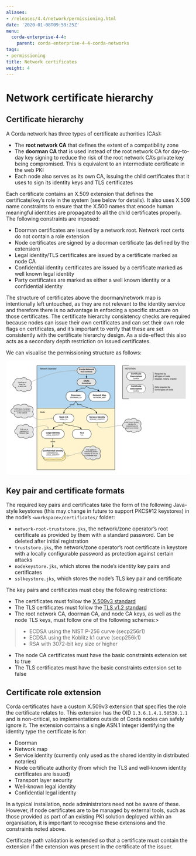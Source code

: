 ```yaml
---
aliases:
- /releases/4.4/network/permissioning.html
date: '2020-01-08T09:59:25Z'
menu:
  corda-enterprise-4-4:
    parent: corda-enterprise-4-4-corda-networks
tags:
- permissioning
title: Network certificates
weight: 4
---
```


# Network certificate hierarchy

## Certificate hierarchy

A Corda network has three types of certificate authorities (CAs):


* The **root network CA** that defines the extent of a compatibility zone
* The **doorman CA** that is used instead of the root network CA for day-to-day key signing to reduce the risk of the root
network CA’s private key being compromised. This is equivalent to an intermediate certificate in the web PKI
* Each node also serves as its own CA, issuing the child certificates that it uses to sign its identity keys and TLS
certificates

Each certificate contains an X.509 extension that defines the certificate/key’s role in the system (see below for details).
It also uses X.509 name constraints to ensure that the X.500 names that encode human meaningful identities are propagated
to all the child certificates properly. The following constraints are imposed:


* Doorman certificates are issued by a network root. Network root certs do not contain a role extension
* Node certificates are signed by a doorman certificate (as defined by the extension)
* Legal identity/TLS certificates are issued by a certificate marked as node CA
* Confidential identity certificates are issued by a certificate marked as well known legal identity
* Party certificates are marked as either a well known identity or a confidential identity

The structure of certificates above the doorman/network map is intentionally left untouched, as they are not relevant to
the identity service and therefore there is no advantage in enforcing a specific structure on those certificates. The
certificate hierarchy consistency checks are required because nodes can issue their own certificates and can set
their own role flags on certificates, and it’s important to verify that these are set consistently with the
certificate hierarchy design. As a side-effect this also acts as a secondary depth restriction on issued
certificates.

We can visualise the permissioning structure as follows:

![certificate structure](../resources/certificate_structure.png "certificate structure")

## Key pair and certificate formats

The required key pairs and certificates take the form of the following Java-style keystores (this may change in future to
support PKCS#12 keystores) in the node’s `<workspace>/certificates/` folder:


* `network-root-truststore.jks`, the network/zone operator’s root certificate as provided by them with a standard password. Can be deleted after initial registration
* `truststore.jks`, the network/zone operator’s root certificate in keystore with a locally configurable password as protection against certain attacks
* `nodekeystore.jks`, which stores the node’s identity key pairs and certificates
* `sslkeystore.jks`, which stores the node’s TLS key pair and certificate

The key pairs and certificates must obey the following restrictions:


* The certificates must follow the [X.509v3 standard](https://tools.ietf.org/html/rfc5280)
* The TLS certificates must follow the [TLS v1.2 standard](https://tools.ietf.org/html/rfc5246)
* The root network CA, doorman CA, and node CA keys, as well as the node TLS keys, must follow one of the following schemes:>
>
> * ECDSA using the NIST P-256 curve (secp256r1)
> * ECDSA using the Koblitz k1 curve (secp256k1)
> * RSA with 3072-bit key size or higher



* The node CA certificates must have the basic constraints extension set to true
* The TLS certificates must have the basic constraints extension set to false


## Certificate role extension

Corda certificates have a custom X.509v3 extension that specifies the role the certificate relates to. This extension
has the OID `1.3.6.1.4.1.50530.1.1` and is non-critical, so implementations outside of Corda nodes can safely ignore it.
The extension contains a single ASN.1 integer identifying the identity type the certificate is for:


* Doorman
* Network map
* Service identity (currently only used as the shared identity in distributed notaries)
* Node certificate authority (from which the TLS and well-known identity certificates are issued)
* Transport layer security
* Well-known legal identity
* Confidential legal identity

In a typical installation, node administrators need not be aware of these. However, if node certificates are to be
managed by external tools, such as those provided as part of an existing PKI solution deployed within an organisation,
it is important to recognise these extensions and the constraints noted above.

Certificate path validation is extended so that a certificate must contain the extension if the extension was present
in the certificate of the issuer.

